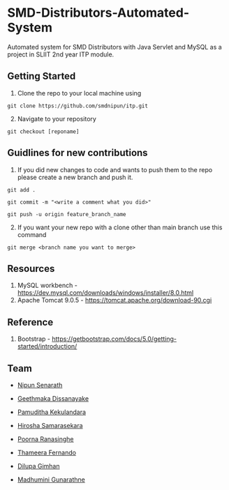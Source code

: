 # SMD-Distributors-Automated-System
Automated system for SMD Distributors with Java Servlet and MySQL as a project in SLIIT 2nd year ITP module.

## Getting Started

1. Clone the repo to your local machine using

```
git clone https://github.com/smdnipun/itp.git
```

2. Navigate to your repository
```
git checkout [reponame]
```

## Guidlines for new contributions

1. If you did new changes to code and wants to push them to the repo please create a new branch and push it.
```
git add .
```
```
git commit -m "<write a comment what you did>"
```
```
git push -u origin feature_branch_name
```

2. If you want your new repo with a clone other than main branch use this command
```
git merge <branch name you want to merge>
```
## Resources

1. MySQL workbench - https://dev.mysql.com/downloads/windows/installer/8.0.html
2. Apache Tomcat 9.0.5 - https://tomcat.apache.org/download-90.cgi

## Reference
1. Bootstrap - https://getbootstrap.com/docs/5.0/getting-started/introduction/

## Team
* [Nipun Senarath](https://github.com/smdnipun)

* [Geethmaka Dissanayake](https://github.com/geethmaka)

* [Pamuditha Kekulandara](https://github.com/pamudithaKekulandara)

* [Hirosha Samarasekara](https://github.com/Hiroshac)

* [Poorna Ranasinghe](https://github.com/PoornaGTX)

* [Thameera Fernando](https://github.com/ThameeraFernando)

* [Dilupa Gimhan](https://github.com/DilupaG)

* [Madhumini Gunarathne](https://github.com/madda01)
